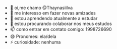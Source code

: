 - 👋 oi,me chamo @Thaynasiilva
- 👀 me interesso em fazer novas amizades 
- 🌱 estou aprendendo atualmente a estudar 
- 💞️ estou procurando colaborar nos meus estudos 
- 📫 como entrar em contato comigo: 1998726690
- 😄 Pronomes: ela/dela
- ⚡ curiosidade: nenhuma 
<!---
Thaynasiilva/Thaynasiilva is a ✨ special ✨ repository because its `README.md` (this file) appears on your GitHub profile.
You can click the Preview link to take a look at your changes.
--->
